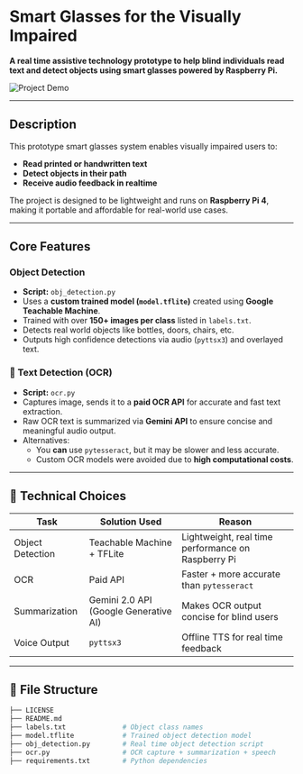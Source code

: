 # Smart Glasses for the Visually Impaired

**A real time assistive technology prototype to help blind individuals read text and detect objects using smart glasses powered by Raspberry Pi.**

![Project Demo](prototype.jpg)



---

## Description

This prototype smart glasses system enables visually impaired users to:

- **Read printed or handwritten text**
- **Detect objects in their path**
- **Receive audio feedback in realtime**

The project is designed to be lightweight and runs on **Raspberry Pi 4**, making it portable and affordable for real-world use cases.



---

## Core Features

### Object Detection
- **Script:** `obj_detection.py`
- Uses a **custom trained model (`model.tflite`)** created using **Google Teachable Machine**.
- Trained with over **150+ images per class** listed in `labels.txt`.
- Detects real world objects like bottles, doors, chairs, etc.
- Outputs high confidence detections via audio (`pyttsx3`) and overlayed text.


### 📝 Text Detection (OCR)
- **Script:** `ocr.py`
- Captures image, sends it to a **paid OCR API** for accurate and fast text extraction.
- Raw OCR text is summarized via **Gemini API** to ensure concise and meaningful audio output.
- Alternatives:
  - You **can** use `pytesseract`, but it may be slower and less accurate.
  - Custom OCR models were avoided due to **high computational costs**.



---

## 🧠 Technical Choices

| Task              | Solution Used                                | Reason                                                  |
|-------------------|-----------------------------------------------|----------------------------------------------------------|
| Object Detection  | Teachable Machine + TFLite                    | Lightweight, real time performance on Raspberry Pi       |
| OCR               | Paid API                                      | Faster + more accurate than `pytesseract`               |
| Summarization     | Gemini 2.0 API (Google Generative AI)         | Makes OCR output concise for blind users                 |
| Voice Output      | `pyttsx3`                                     | Offline TTS for real time feedback                       |



---

## 🧪 File Structure

```bash
├── LICENSE
├── README.md
├── labels.txt              # Object class names
├── model.tflite            # Trained object detection model
├── obj_detection.py        # Real time object detection script
├── ocr.py                  # OCR capture + summarization + speech
├── requirements.txt        # Python dependencies
